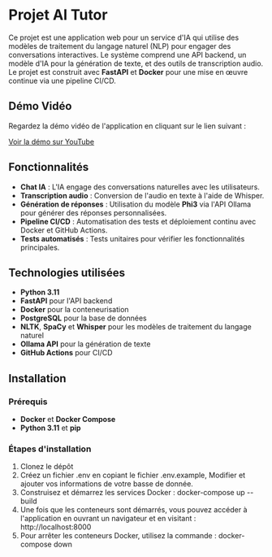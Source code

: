 # Projet AI Tutor

Ce projet est une application web pour un service d'IA qui utilise des modèles de traitement du langage naturel (NLP) pour engager des conversations interactives. Le système comprend une API backend, un modèle d'IA pour la génération de texte, et des outils de transcription audio. Le projet est construit avec **FastAPI** et **Docker** pour une mise en œuvre continue via une pipeline CI/CD.

## Démo Vidéo

Regardez la démo vidéo de l'application en cliquant sur le lien suivant :

[Voir la démo sur YouTube](https://www.youtube.com/watch?v=FQ0OTguo_iA)

## Fonctionnalités

- **Chat IA** : L'IA engage des conversations naturelles avec les utilisateurs.
- **Transcription audio** : Conversion de l'audio en texte à l'aide de Whisper.
- **Génération de réponses** : Utilisation du modèle **Phi3** via l'API Ollama pour générer des réponses personnalisées.
- **Pipeline CI/CD** : Automatisation des tests et déploiement continu avec Docker et GitHub Actions.
- **Tests automatisés** : Tests unitaires pour vérifier les fonctionnalités principales.

## Technologies utilisées

- **Python 3.11**
- **FastAPI** pour l'API backend
- **Docker** pour la conteneurisation
- **PostgreSQL** pour la base de données
- **NLTK**, **SpaCy** et **Whisper** pour les modèles de traitement du langage naturel
- **Ollama API** pour la génération de texte
- **GitHub Actions** pour CI/CD

## Installation

### Prérequis

- **Docker** et **Docker Compose**
- **Python 3.11** et **pip**

### Étapes d'installation

1. Clonez le dépôt
2. Créez un fichier .env en copiant le fichier .env.example, Modifier et ajouter vos informations de votre basse de donnée.
3. Construisez et démarrez les services Docker : docker-compose up --build
4. Une fois que les conteneurs sont démarrés, vous pouvez accéder à l'application en ouvrant un navigateur et en visitant : http://localhost:8000
5. Pour arrêter les conteneurs Docker, utilisez la commande : docker-compose down

